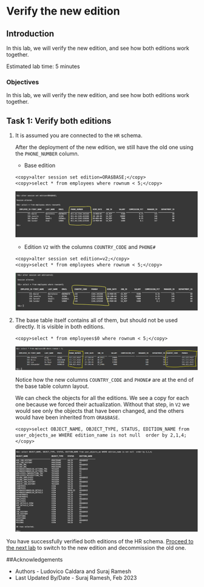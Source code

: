 # Verify the new edition

## Introduction

In this lab, we will verify the new edition, and see how both editions work together.

Estimated lab time: 5 minutes

### Objectives

In this lab, we will verify the new edition, and see how both editions work together.

## Task 1: Verify both editions

1. It is assumed you are connected to the `HR` schema.

    After the deployment of the new edition, we still have the old one using the `PHONE_NUMBER` column. 

    - Base edition

    ```text
    <copy>alter session set edition=ORA$BASE;</copy>
    <copy>select * from employees where rownum < 5;</copy>
    ```

    ![Employees Base edition](images/employees-base-edition.png " ")

    - Edition `V2` with the columns `COUNTRY_CODE` and `PHONE#`

    ```text
    <copy>alter session set edition=v2;</copy>
    <copy>select * from employees where rownum < 5;</copy>
    ```

    ![Employees v2 edition](images/employees-v2-edition.png " ")

2. The base table itself contains all of them, but should not be used directly. It is visible in both editions.

    ```text
    <copy>select * from employees$0 where rownum < 5;</copy>

    ```
    ![Employees-table](images/employees-basetable.png " ")

    Notice how the new columns `COUNTRY_CODE` and `PHONE#` are at the end of the base table column layout.

    We can check the objects for all the editions. We see a copy for each one because we forced their actualization. Without that step, in `V2` we would see only the objects that have been changed, and the others would have been inherited from `ORA$BASE`.

    ```text
    <copy>select OBJECT_NAME, OBJECT_TYPE, STATUS, EDITION_NAME from user_objects_ae WHERE edition_name is not null  order by 2,1,4;</copy>
    ```
    ![Employees all edition](images/employees-all-edition.png " ")

You have successfully verified both editions of the HR schema. [Proceed to the next lab](#next) to switch to the new edition and decommission the old one.

##Acknowledgements

- Authors - Ludovico Caldara and Suraj Ramesh
- Last Updated By/Date - Suraj Ramesh, Feb 2023
